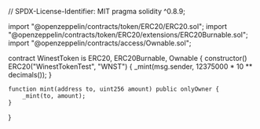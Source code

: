 // SPDX-License-Identifier: MIT
pragma solidity ^0.8.9;

import "@openzeppelin/contracts/token/ERC20/ERC20.sol";
import "@openzeppelin/contracts/token/ERC20/extensions/ERC20Burnable.sol";
import "@openzeppelin/contracts/access/Ownable.sol";

contract WinestToken is ERC20, ERC20Burnable, Ownable {
    constructor() ERC20("WinestTokenTest", "WNST") {
        _mint(msg.sender, 12375000 * 10 ** decimals());
    }

    function mint(address to, uint256 amount) public onlyOwner {
        _mint(to, amount);
    }
}
